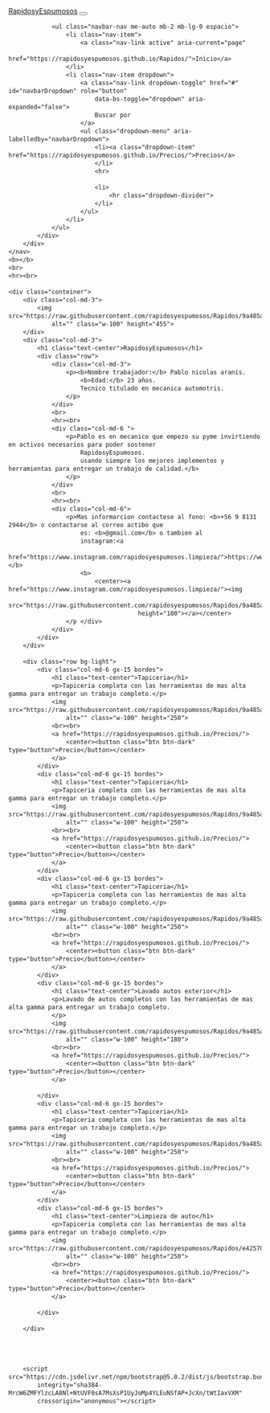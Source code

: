 <html lang="en">

<head>
    <meta charset="UTF-8">
    <meta http-equiv="X-UA-Compatible" content="IE=edge">
    <meta name="viewport" content="width=device-width, initial-scale=1.0">
    <title>Rapidos y Espumosos</title>
    <link href="https://cdn.jsdelivr.net/npm/bootstrap@5.0.2/dist/css/bootstrap.min.css" rel="stylesheet"
        integrity="sha384-EVSTQN3/azprG1Anm3QDgpJLIm9Nao0Yz1ztcQTwFspd3yD65VohhpuuCOmLASjC" crossorigin="anonymous">
    <link rel="stylesheet" href="estilo.css">
</head>

<body>
    <nav class="navbar navbar-expand-lg navbar-dark bg-dark">
        <div class="container-fluid">
            <a class="navbar-brand" href="https://rapidosyespumosos.github.io/Rapidos/">RapidosyEspumosos</a>
            <button class="navbar-toggler" type="button" data-bs-toggle="collapse"
                data-bs-target="#navbarSupportedContent" aria-controls="navbarSupportedContent" aria-expanded="false"
                aria-label="Toggle navigation">
                <span class="navbar-toggler-icon"></span>
            </button>
            <div class="collapse navbar-collapse" id="navbarSupportedContent">

                <ul class="navbar-nav me-auto mb-2 mb-lg-0 espacio">
                    <li class="nav-item">
                        <a class="nav-link active" aria-current="page"
                            href="https://rapidosyespumosos.github.io/Rapidos/">Inicio</a>
                    </li>
                    <li class="nav-item dropdown">
                        <a class="nav-link dropdown-toggle" href="#" id="navbarDropdown" role="button"
                            data-bs-toggle="dropdown" aria-expanded="false">
                            Buscar por
                        </a>
                        <ul class="dropdown-menu" aria-labelledby="navbarDropdown">
                            <li><a class="dropdown-item" href="https://rapidosyespumosos.github.io/Precios/">Precios</a>
                            </li>
                            <hr>

                            <li>
                                <hr class="dropdown-divider">
                            </li>
                        </ul>
                    </li>
                </ul>
            </div>
        </div>
    </nav>
    <b></b>
    <br>
    <hr><br>

    <div class="conteiner">
        <div class="col-md-3">
            <img src="https://raw.githubusercontent.com/rapidosyespumosos/Rapidos/9a485a6a9605ef651ba550e851a77885e5c8322d/p6.jpeg"
                alt="" class="w-100" height="455">
        </div>
        <div class="col-md-3">
            <h1 class="text-center">RapidosyEspumosos</h1>
            <div class="row">
                <div class="col-md-3">
                    <p><b>Nombre trabajador:</b> Pablo nicolas aranis.
                        <b>Edad:</b> 23 años.
                        Tecnico titulado en mecanica automotris.
                    </p>
                </div>
                <br>
                <hr><br>
                <div class="col-md-6 ">
                    <p>Pablo es en mecanico que empezo su pyme invirtiendo en activos necesarios para poder sostener
                        RapidosyEspumosos.
                        usando siempre los mejores implementos y herramientas para entregar un trabajo de calidad.</b>
                    </p>
                </div>
                <br>
                <hr><br>
                <div class="col-md-6">
                    <p>Mas informarcion contactese al fono: <b>+56 9 8131 2944</b> o contactarse al correo actibo que
                        es: <b>@gmail.com</b> o tambien al
                        instagram:<a
                            href="https://www.instagram.com/rapidosyespumosos.limpieza/">https://www.instagram.com/rapidosyespumosos.limpieza/</a></b>
                        <b>
                            <center><a href="https://www.instagram.com/rapidosyespumosos.limpieza/"><img
                                        src="https://raw.githubusercontent.com/rapidosyespumosos/Rapidos/9a485a6a9605ef651ba550e851a77885e5c8322d/qrespumoso.PNG"
                                        height="180"></a></center>
                    </p </div>
                </div>
            </div>
        </div>

        <div class="row bg-light">
            <div class="col-md-6 gx-15 bordes">
                <h1 class="text-center">Tapiceria</h1>
                <p>Tapiceria completa con las herramientas de mas alta gamma para entregar un trabajo completo.</p>
                <img src="https://raw.githubusercontent.com/rapidosyespumosos/Rapidos/9a485a6a9605ef651ba550e851a77885e5c8322d/p.jpg"
                    alt="" class="w-100" height="250">
                <br><br>
                <a href="https://rapidosyespumosos.github.io/Precios/">
                    <center><button class="btn btn-dark" type="button">Precio</button></center>
                </a>
            </div>
            <div class="col-md-6 gx-15 bordes">
                <h1 class="text-center">Tapiceria</h1>
                <p>Tapiceria completa con las herramientas de mas alta gamma para entregar un trabajo completo.</p>
                <img src="https://raw.githubusercontent.com/rapidosyespumosos/Rapidos/9a485a6a9605ef651ba550e851a77885e5c8322d/p2.jpeg"
                    alt="" class="w-100" height="250">
                <br><br>
                <a href="https://rapidosyespumosos.github.io/Precios/">
                    <center><button class="btn btn-dark" type="button">Precio</button></center>
                </a>
            </div>
            <div class="col-md-6 gx-15 bordes">
                <h1 class="text-center">Tapiceria</h1>
                <p>Tapiceria completa con las herramientas de mas alta gamma para entregar un trabajo completo.</p>
                <img src="https://raw.githubusercontent.com/rapidosyespumosos/Rapidos/9a485a6a9605ef651ba550e851a77885e5c8322d/p6.jpeg"
                    alt="" class="w-100" height="250">
                <br><br>
                <a href="https://rapidosyespumosos.github.io/Precios/">
                    <center><button class="btn btn-dark" type="button">Precio</button></center>
                </a>
            </div>
            <div class="col-md-6 gx-15 bordes">
                <h1 class="text-center">Lavado autos exterior</h1>
                <p>Lavado de autos completos con las herramientas de mas alta gamma para entregar un trabajo completo.
                </p>
                <img src="https://raw.githubusercontent.com/rapidosyespumosos/Rapidos/9a485a6a9605ef651ba550e851a77885e5c8322d/p7.jpeg"
                    alt="" class="w-100" height="180">
                <br><br>
                <a href="https://rapidosyespumosos.github.io/Precios/">
                    <center><button class="btn btn-dark" type="button">Precio</button></center>
                </a>

            </div>
            <div class="col-md-6 gx-15 bordes">
                <h1 class="text-center">Tapiceria</h1>
                <p>Tapiceria completa con las herramientas de mas alta gamma para entregar un trabajo completo.</p>
                <img src="https://raw.githubusercontent.com/rapidosyespumosos/Rapidos/9a485a6a9605ef651ba550e851a77885e5c8322d/p8.jpeg"
                    alt="" class="w-100" height="250">
                <br><br>
                <a href="https://rapidosyespumosos.github.io/Precios/">
                    <center><button class="btn btn-dark" type="button">Precio</button></center>
                </a>
            </div>
            <div class="col-md-6 gx-15 bordes">
                <h1 class="text-center">Limpieza de auto</h1>
                <p>Tapiceria completa con las herramientas de mas alta gamma para entregar un trabajo completo.</p>
                <img src="https://raw.githubusercontent.com/rapidosyespumosos/Rapidos/e42570dc5a512c3971448f41b78c7a40dfda9da6/p3.PNG"
                    alt="" class="w-100" height="250">
                <br><br>
                <a href="https://rapidosyespumosos.github.io/Precios/">
                    <center><button class="btn btn-dark" type="button">Precio</button></center>
                </a>

            </div>

        </div>




        <script src="https://cdn.jsdelivr.net/npm/bootstrap@5.0.2/dist/js/bootstrap.bundle.min.js"
            integrity="sha384-MrcW6ZMFYlzcLA8Nl+NtUVF0sA7MsXsP1UyJoMp4YLEuNSfAP+JcXn/tWtIaxVXM"
            crossorigin="anonymous"></script>
</body>

</html>
